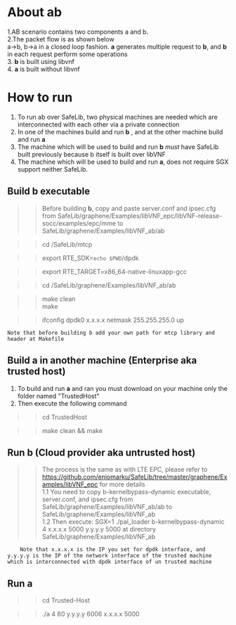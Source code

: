 
# About ab

1.AB scenario contains two components a and b. <br />
2.The packet flow is as shown below <br />
  a->b, b->a in a closed loop fashion. **a** generates multiple request to **b**, and **b** in each request perform some operations <br />
3. **b** is built using libvnf <br />
4. **a** is built without libvnf


# How to run
 1. To run ab over SafeLib, two physical machines are needed which are interconnected with each other via a private connection <br />
 2. In one of the machines build and run **b** , and at the other machine build and run **a** <br />
 3. The machine which will be used to build and run **b** _must_ have SafeLib built previously because b itself is built over libVNF <br />
 4. The machine which will be used to build and run **a**, does not require SGX support neither SafeLib.
 
## Build b executable
>>Before building **b**, copy and paste server.conf and ipsec.cfg from SafeLib/graphene/Examples/libVNF_epc/libVNF-release-socc/examples/epc/mme to 
SafeLib/graphene/Examples/libVNF_ab/ab <br />

>> cd /SafeLib/mtcp

>> export RTE_SDK=`echo $PWD`/dpdk 

>> export RTE_TARGET=x86_64-native-linuxapp-gcc

>> cd /SafeLib/graphene/Examples/libVNF_ab/ab

>> make clean\
>> make

>> ifconfig dpdk0 x.x.x.x netmask 255.255.255.0 up

    Note that before building b add your own path for mtcp library and header at Makefile
      

## Build a in another machine (Enterprise aka trusted host)

1. To build and run **a** and ran you must download on your machine only the folder named "TrustedHost" <br />
2. Then execute the following command <br />
>> cd TrustedHost

>> make clean && make

## Run b (Cloud provider aka untrusted host)
>>The process is the same as with LTE EPC, please refer to https://github.com/eniomarku/SafeLib/tree/master/graphene/Examples/libVNF_epc for more details <br />
    1.1 You need to copy b-kernelbypass-dynamic executable, server.conf, and ipsec.cfg from SafeLib/graphene/Examples/libVNF_ab/ab to SafeLib/graphene/Examples/libVNF_ab <br />
    1.2 Then execute: SGX=1 ./pal_loader b-kernelbypass-dynamic 4 x.x.x.x 5000 y.y.y.y 5000 at directory SafeLib/graphene/Examples/libVNF_ab <br />
    
        Note that x.x.x.x is the IP you set for dpdk interface, and y.y.y.y is the IP of the network interface of the trusted machine which is interconnected with dpdk interface of un trusted machine
     
 ## Run a
  >> cd Trusted-Host

  
  >> ./a 4 60 y.y.y.y 6006 x.x.x.x 5000 
  
 
